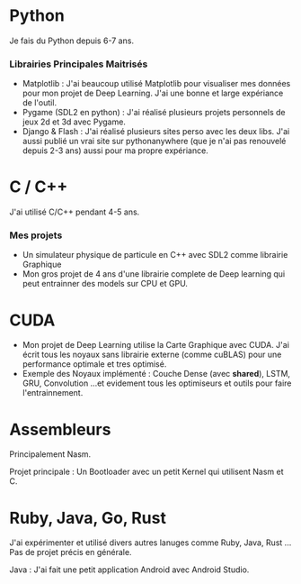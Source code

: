 # Python #

Je fais du Python depuis 6-7 ans.

### Librairies Principales Maitrisés ###

* Matplotlib : J'ai beaucoup utilisé Matplotlib pour visualiser mes données pour mon projet de Deep Learning. J'ai une bonne et large expériance de l'outil. 
* Pygame (SDL2 en python) : J'ai réalisé plusieurs projets personnels de jeux 2d et 3d avec Pygame.
* Django & Flash : J'ai réalisé plusieurs sites perso avec les deux libs. J'ai aussi publié un vrai site sur pythonanywhere (que je n'ai pas renouvelé depuis 2-3 ans) aussi pour ma propre expériance.

# C / C++ #

J'ai utilisé C/C++ pendant 4-5 ans.

### Mes projets ###

* Un simulateur physique de particule en C++ avec SDL2 comme librairie Graphique
* Mon gros projet de 4 ans d'une librairie complete de Deep learning qui peut entrainner des models sur CPU et GPU.

# CUDA #

* Mon projet de Deep Learning utilise la Carte Graphique avec CUDA. J'ai écrit tous les noyaux sans librairie externe (comme cuBLAS) pour une performance optimale et tres optimisé.
* Exemple des Noyaux implémenté : Couche Dense (avec __shared__), LSTM, GRU, Convolution ...et evidement tous les optimiseurs et outils pour faire l'entrainnement. 

# Assembleurs #

Principalement Nasm.

Projet principale : Un Bootloader avec un petit Kernel qui utilisent Nasm et C.

# Ruby, Java, Go, Rust #

J'ai expérimenter et utilisé divers autres lanuges comme Ruby, Java, Rust ... Pas de projet précis en générale.

Java : J'ai fait une petit application Android avec Android Studio.
